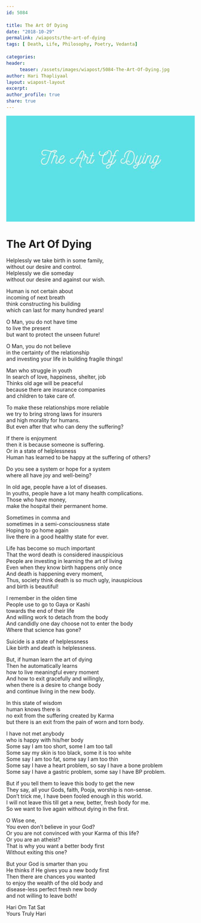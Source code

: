 ```yaml
--- 
id: 5084

title: The Art Of Dying
date: "2018-10-29"
permalink: /wiaposts/the-art-of-dying
tags: [ Death, Life, Philosophy, Poetry, Vedanta]    

categories: 
header:
     teaser: /assets/images/wiapost/5084-The-Art-Of-Dying.jpg
author: Hari Thapliyaal 
layout: wiapost-layout
excerpt:  
author_profile: true 
share: true 
---
```


![The Art Of Dying](/assets/images/wiapost/5084-The-Art-Of-Dying.jpg)     
   
# The Art Of Dying   
      
Helplessly we take birth in some family,     
without our desire and control.     
Helplessly we die someday     
without our desire and against our wish.    
    
Human is not certain about     
incoming of next breath     
think constructing his building     
which can last for many hundred years!    
    
O Man, you do not have time     
to live the present     
but want to protect the unseen future!    
    
O Man, you do not believe     
in the certainty of the relationship     
and investing your life in building fragile things!    
    
Man who struggle in youth     
In search of love, happiness, shelter, job     
Thinks old age will be peaceful     
because there are insurance companies     
and children to take care of.    
    
To make these relationships more reliable     
we try to bring strong laws for insurers     
and high morality for humans.     
But even after that who can deny the suffering?    
    
If there is enjoyment     
then it is because someone is suffering.     
Or in a state of helplessness     
Human has learned to be happy at the suffering of others?    
    
Do you see a system or hope for a system     
where all have joy and well-being?    
    
In old age, people have a lot of diseases.     
In youths, people have a lot many health complications.     
Those who have money,     
make the hospital their permanent home.    
    
Sometimes in comma and     
sometimes in a semi-consciousness state     
Hoping to go home again     
live there in a good healthy state for ever.    
    
Life has become so much important     
That the word death is considered inauspicious     
People are investing in learning the art of living     
Even when they know birth happens only once     
And death is happening every moment,     
Thus, society think death is so much ugly, inauspicious     
and birth is beautiful!    
    
I remember in the olden time     
People use to go to Gaya or Kashi     
towards the end of their life     
And willing work to detach from the body     
And candidly one day choose not to enter the body     
Where that science has gone?    
    
Suicide is a state of helplessness     
Like birth and death is helplessness.    
    
But, if human learn the art of dying     
Then he automatically learns     
how to live meaningful every moment     
And how to exit gracefully and willingly,     
when there is a desire to change body     
and continue living in the new body.    
    
In this state of wisdom     
human knows there is     
no exit from the suffering created by Karma     
but there is an exit from the pain of worn and torn body.    
    
I have not met anybody     
who is happy with his/her body     
Some say I am too short, some I am too tall     
Some say my skin is too black, some it is too white     
Some say I am too fat, some say I am too thin     
Some say I have a heart problem, so say I have a bone problem     
Some say I have a gastric problem, some say I have BP problem.    
    
But if you tell them to leave this body to get the new     
They say, all your Gods, faith, Pooja, worship is non-sense.     
Don’t trick me, I have been fooled enough in this world.     
I will not leave this till get a new, better, fresh body for me.     
So we want to live again without dying in the first.    
    
O Wise one,     
You even don’t believe in your God?     
Or you are not convinced with your Karma of this life?     
Or you are an atheist?     
That is why you want a better body first     
Without exiting this one?    
    
But your God is smarter than you     
He thinks if He gives you a new body first     
Then there are chances you wanted     
to enjoy the wealth of the old body and     
disease-less perfect fresh new body     
and not willing to leave both!    
    
Hari Om Tat Sat     
Yours Truly Hari    
